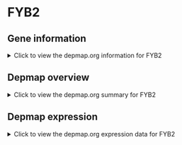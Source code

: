 <h1>FYB2</h1>

<h2>Gene information</h2>
<details>
  <summary>Click to view the depmap.org information for FYB2</summary>
  <iframe src="https://depmap.org/portal/gene/FYB2?tab=about" style="border:none;width:100%;height:800px"></iframe>
</details>

<h2>Depmap overview</h2>
<details>
  <summary>Click to view the depmap.org summary for FYB2</summary>
  <iframe src="https://depmap.org/portal/gene/FYB2?tab=overview" style="border:none;width:100%;height:800px"></iframe>
</details>

<h2>Depmap expression</h2>
<details>
  <summary>Click to view the depmap.org expression data for FYB2</summary>
  <iframe src="https://depmap.org/portal/gene/FYB2?tab=characterization" style="border:none;width:100%;height:800px"></iframe>
</details>


<!--
<h2>Reactome Pathway diagram</h2>
PNAME
-->


